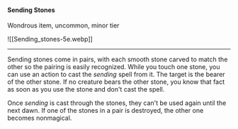#### Sending Stones

Wondrous item, uncommon, minor tier

![[Sending_stones-5e.webp]]

---

Sending stones come in pairs, with each smooth stone carved to match the other so the pairing is easily recognized. While you touch one stone, you can use an action to cast the *sending* spell from it. The target is the bearer of the other stone. If no creature bears the other stone, you know that fact as soon as you use the stone and don't cast the spell.

Once *sending* is cast through the stones, they can't be used again until the next dawn. If one of the stones in a pair is destroyed, the other one becomes nonmagical.